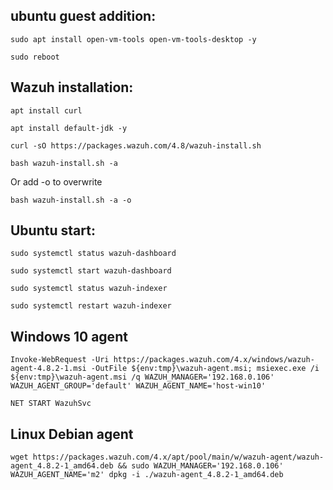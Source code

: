 ## ubuntu guest addition:
```
sudo apt install open-vm-tools open-vm-tools-desktop -y
```
```
sudo reboot
```

## Wazuh installation:

```
apt install curl
```
```
apt install default-jdk -y
```
```
curl -sO https://packages.wazuh.com/4.8/wazuh-install.sh
```
```
bash wazuh-install.sh -a
```
Or add -o to overwrite
```
bash wazuh-install.sh -a -o
```
## Ubuntu start:
```
sudo systemctl status wazuh-dashboard
```
```
sudo systemctl start wazuh-dashboard
```
```
sudo systemctl status wazuh-indexer
```
```
sudo systemctl restart wazuh-indexer
```

## Windows 10 agent

```
Invoke-WebRequest -Uri https://packages.wazuh.com/4.x/windows/wazuh-agent-4.8.2-1.msi -OutFile ${env:tmp}\wazuh-agent.msi; msiexec.exe /i ${env:tmp}\wazuh-agent.msi /q WAZUH_MANAGER='192.168.0.106' WAZUH_AGENT_GROUP='default' WAZUH_AGENT_NAME='host-win10'
```
```
NET START WazuhSvc
```

## Linux Debian agent
```
wget https://packages.wazuh.com/4.x/apt/pool/main/w/wazuh-agent/wazuh-agent_4.8.2-1_amd64.deb && sudo WAZUH_MANAGER='192.168.0.106' WAZUH_AGENT_NAME='m2' dpkg -i ./wazuh-agent_4.8.2-1_amd64.deb
```
